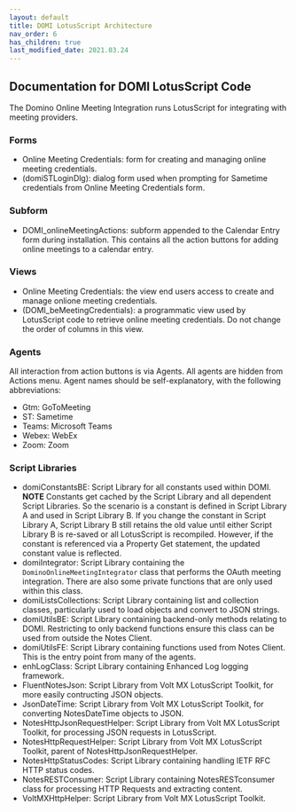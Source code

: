 ```yaml
---
layout: default
title: DOMI LotusScript Architecture
nav_order: 6
has_children: true
last_modified_date: 2021.03.24
---
```


## Documentation for DOMI LotusScript Code

The Domino Online Meeting Integration runs LotusScript for integrating with meeting providers.

### Forms
- Online Meeting Credentials: form for creating and managing online meeting credentials.  
- (domiSTLoginDlg): dialog form used when prompting for Sametime credentials from Online Meeting Credentials form.

### Subform
- DOMI_onlineMeetingActions: subform appended to the Calendar Entry form during installation. This contains all the action buttons for adding online meetings to a calendar entry.

### Views
- Online Meeting Credentials: the view end users access to create and manage onlione meeting credentials.  
- (DOMI_beMeetingCredentials): a programmatic view used by LotusScript code to retrieve online meeting credentials. Do not change the order of columns in this view.

### Agents
All interaction from action buttons is via Agents. All agents are hidden from Actions menu. Agent names should be self-explanatory, with the following abbreviations:  
- Gtm: GoToMeeting  
- ST: Sametime  
- Teams: Microsoft Teams
- Webex: WebEx  
- Zoom: Zoom

### Script Libraries
- domiConstantsBE: Script Library for all constants used within DOMI. **NOTE** Constants get cached by the Script Library and all dependent Script Libraries. So the scenario is a constant is defined in Script Library A and used in Script Library B. If you change the constant in Script Library A, Script Library B still retains the old value until either Script Library B is re-saved or all LotusScript is recompiled. However, if the constant is referenced via a Property Get statement, the updated constant value is reflected.
- domiIntegrator: Script Library containing the `DominoOnlineMeetingIntegrator` class that performs the OAuth meeting integration. There are also some private functions that are only used within this class.
- domiListsCollections: Script Library containing list and collection classes, particularly used to load objects and convert to JSON strings.
- domiUtilsBE: Script Library containing backend-only methods relating to DOMI. Restricting to only backend functions ensure this class can be used from outside the Notes Client.
- domiUtilsFE: Script Library containing functions used from Notes Client. This is the entry point from many of the agents.
- enhLogClass: Script Library containing Enhanced Log logging framework.
- FluentNotesJson: Script Library from Volt MX LotusScript Toolkit, for more easily contructing JSON objects.
- JsonDateTime: Script Library from Volt MX LotusScript Toolkit, for converting NotesDateTime objects to JSON.
- NotesHttpJsonRequestHelper: Script Library from Volt MX LotusScript Toolkit, for processing JSON requests in LotusScript.
- NotesHttpRequestHelper: Script Library from Volt MX LotusScript Toolkit, parent of NotesHttpJsonRequestHelper.
- NotesHttpStatusCodes: Script Library containing handling IETF RFC HTTP status codes.
- NotesRESTConsumer: Script Library containing NotesRESTconsumer class for processing HTTP Requests and extracting content.
- VoltMXHttpHelper: Script Library from Volt MX LotusScript Toolkit.